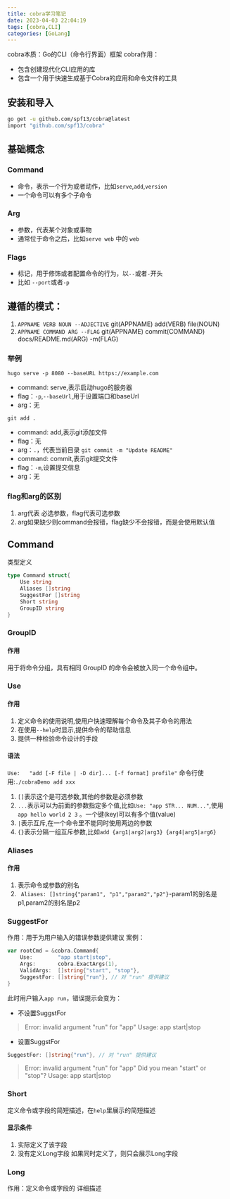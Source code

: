 ```yaml
---
title: cobra学习笔记
date: 2023-04-03 22:04:19
tags: [cobra,CLI]
categories: [GoLang]
---
```

cobra本质：Go的CLI（命令行界面）框架
cobra作用：
- 包含创建现代化CLI应用的库
- 包含一个用于快速生成基于Cobra的应用和命令文件的工具

## 安装和导入
```bash
go get -u github.com/spf13/cobra@latest
import "github.com/spf13/cobra"
```

## 基础概念
### Command
- 命令，表示一个行为或者动作，比如`serve`,`add`,`version`
- 一个命令可以有多个子命令
### Arg
- 参数，代表某个对象或事物
- 通常位于命令之后，比如`serve web` 中的 `web`
### Flags
- 标记，用于修饰或者配置命令的行为，以`--`或者`-`开头
- 比如 `--port`或者`-p`

## 遵循的模式：
1. `APPNAME VERB NOUN --ADJECTIVE`
git(APPNAME) add(VERB) file(NOUN)
2. `APPNAME COMMAND ARG --FLAG`
git(APPNAME) commit(COMMAND) docs/README.md(ARG) -m(FLAG)
### 举例
`hugo serve -p 8080 --baseURL https://example.com `
- command: serve,表示启动hugo的服务器
- flag：`-p`,`--baseUrl`,用于设置端口和baseUrl
- arg：无

`git add . `
- command: add,表示git添加文件
- flag：无
- arg：`.`，代表当前目录
`git commit -m "Update README"`
- command: commit,表示git提交文件
- flag：`-m`,设置提交信息
- arg：无

### flag和arg的区别
1. arg代表 必选参数，flag代表可选参数
2. arg如果缺少则command会报错，flag缺少不会报错，而是会使用默认值

## Command
类型定义
```go
type Command struct{
    Use string
    Aliases []string
    SuggestFor []string
    Short string
    GroupID string
}
```
### GroupID
#### 作用
用于将命令分组，具有相同 GroupID 的命令会被放入同一个命令组中。
### Use
#### 作用
1. 定义命令的使用说明,使用户快速理解每个命令及其子命令的用法
2. 在使用`--help`时显示,提供命令的帮助信息
3. 提供一种检验命令设计的手段
#### 语法
`Use:   "add [-F file | -D dir]... [-f format] profile"`
命令行使用:`./cobraDemo add xxx`
1. `[]`表示这个是可选参数,其他的参数是必须参数
2. `...`表示可以为前面的参数指定多个值,比如`Use: "app STR... NUM..."`,使用`app hello world 2 3` 。一个键(key)可以有多个值(value)
3. `|`表示互斥,在一个命令里不能同时使用两边的参数
4. `{}`表示分隔一组互斥参数,比如`add {arg1|arg2|arg3} {arg4|arg5|arg6}`
### Aliases
#### 作用
1. 表示命令或参数的别名
2. ` Aliases: []string{"param1", "p1","param2","p2"}`-param1的别名是p1,param2的别名是p2
### SuggestFor 
作用：用于为用户输入的错误参数提供建议
案例：
```go
var rootCmd = &cobra.Command{
    Use:        "app start|stop",  
    Args:       cobra.ExactArgs(1), 
    ValidArgs:  []string{"start", "stop"},
    SuggestFor: []string{"run"}, // 对 "run" 提供建议
}
```
此时用户输入`app run`，错误提示会变为：
- 不设置SuggstFor
> Error: invalid argument "run" for "app"
> Usage: app start|stop
- 设置SuggstFor
```go
SuggestFor: []string{"run"}, // 对 "run" 提供建议
```
>Error: invalid argument "run" for "app"
>Did you mean "start" or "stop"?
>Usage: app start|stop
### Short
定义命令或字段的简短描述，在`help`里展示的简短描述
#### 显示条件
1. 实际定义了该字段
2. 没有定义Long字段
如果同时定义了，则只会展示Long字段
### Long
作用：定义命令或字段的 详细描述